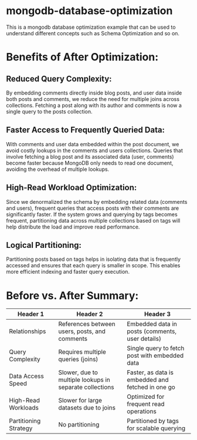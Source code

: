 # mongodb-database-optimization
This is a mongodb database optimization example that can be used to understand different concepts such as Schema Optimization and so on.

# Benefits of After Optimization:

## Reduced Query Complexity:
By embedding comments directly inside blog posts, and user data inside both posts and comments, we reduce the need for multiple joins across collections.
Fetching a post along with its author and comments is now a single query to the posts collection.

## Faster Access to Frequently Queried Data:
With comments and user data embedded within the post document, we avoid costly lookups in the comments and users collections.
Queries that involve fetching a blog post and its associated data (user, comments) become faster because MongoDB only needs to read one document, avoiding the overhead of multiple lookups.

## High-Read Workload Optimization:
Since we denormalized the schema by embedding related data (comments and users), frequent queries that access posts with their comments are significantly faster.
If the system grows and querying by tags becomes frequent, partitioning data across multiple collections based on tags will help distribute the load and improve read performance.

## Logical Partitioning:
Partitioning posts based on tags helps in isolating data that is frequently accessed and ensures that each query is smaller in scope. This enables more efficient indexing and faster query execution.

# Before vs. After Summary:
| Header 1      | Header 2      | Header 3      |
|---------------|---------------|---------------|
| Relationships | References between users, posts, and comments | Embedded data in posts (comments, user details) |
| Query Complexity | Requires multiple queries (joins) | Single query to fetch post with embedded data |
| Data Access Speed | Slower, due to multiple lookups in separate collections | Faster, as data is embedded and fetched in one go |
| High-Read Workloads | Slower for large datasets due to joins | Optimized for frequent read operations |
| Partitioning Strategy | No partitioning | Partitioned by tags for scalable querying |
